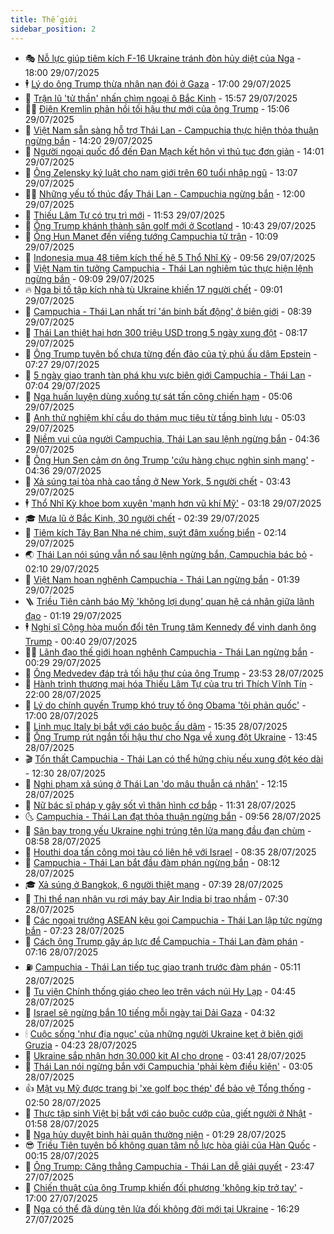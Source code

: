 ```yaml
---
title: Thế giới
sidebar_position: 2
---
```


<!-- vnexpress-the-gioi:START -->
- 🎭 [Nỗ lực giúp tiêm kích F-16 Ukraine tránh đòn hủy diệt của Nga](https://vnexpress.net/no-luc-giup-tiem-kich-f-16-ukraine-tranh-don-huy-diet-cua-nga-4919677.html) - 18:00 29/07/2025
- 🕴 [Lý do ông Trump thừa nhận nạn đói ở Gaza](https://vnexpress.net/ly-do-ong-trump-thua-nhan-nan-doi-o-gaza-4920008.html) - 17:00 29/07/2025
- 🤭 [Trận lũ &#39;tử thần&#39; nhấn chìm ngoại ô Bắc Kinh](https://vnexpress.net/tran-lu-tu-than-nhan-chim-ngoai-o-bac-kinh-4920328.html) - 15:57 29/07/2025
- 🧑‍💻 [Điện Kremlin phản hồi tối hậu thư mới của ông Trump](https://vnexpress.net/dien-kremlin-phan-hoi-toi-hau-thu-moi-cua-ong-trump-4920424.html) - 15:06 29/07/2025
- 🦏 [Việt Nam sẵn sàng hỗ trợ Thái Lan - Campuchia thực hiện thỏa thuận ngừng bắn](https://vnexpress.net/viet-nam-san-sang-ho-tro-thai-lan-campuchia-thuc-hien-thoa-thuan-ngung-ban-4920426.html) - 14:20 29/07/2025
- 🦒 [Người ngoại quốc đổ đến Đan Mạch kết hôn vì thủ tục đơn giản](https://vnexpress.net/nguoi-ngoai-quoc-do-den-dan-mach-ket-hon-vi-thu-tuc-don-gian-4920420.html) - 14:01 29/07/2025
- 🌈 [Ông Zelensky ký luật cho nam giới trên 60 tuổi nhập ngũ](https://vnexpress.net/ong-zelensky-ky-luat-cho-nam-gioi-tren-60-tuoi-nhap-ngu-4920419.html) - 13:07 29/07/2025
- 🧑‍🏫 [Những yếu tố thúc đẩy Thái Lan - Campuchia ngừng bắn](https://vnexpress.net/nhung-yeu-to-thuc-day-thai-lan-campuchia-ngung-ban-4920025.html) - 12:00 29/07/2025
- 🐲 [Thiếu Lâm Tự có trụ trì mới](https://vnexpress.net/thieu-lam-tu-co-tru-tri-moi-4920388.html) - 11:53 29/07/2025
- 🦒 [Ông Trump khánh thành sân golf mới ở Scotland](https://vnexpress.net/ong-trump-khanh-thanh-san-golf-moi-o-scotland-4920340.html) - 10:43 29/07/2025
- 🐻 [Ông Hun Manet đến viếng tướng Campuchia tử trận](https://vnexpress.net/ong-hun-manet-den-vieng-tuong-campuchia-tu-tran-4920358.html) - 10:09 29/07/2025
- 🚀 [Indonesia mua 48 tiêm kích thế hệ 5 Thổ Nhĩ Kỳ](https://vnexpress.net/indonesia-mua-48-tiem-kich-the-he-5-tho-nhi-ky-4920353.html) - 09:56 29/07/2025
- 🥰 [Việt Nam tin tưởng Campuchia - Thái Lan nghiêm túc thực hiện lệnh ngừng bắn](https://vnexpress.net/viet-nam-tin-tuong-campuchia-thai-lan-nghiem-tuc-thuc-hien-lenh-ngung-ban-4920332.html) - 09:09 29/07/2025
- 🔥 [Nga bị tố tập kích nhà tù Ukraine khiến 17 người chết](https://vnexpress.net/nga-bi-to-tap-kich-nha-tu-ukraine-khien-17-nguoi-chet-4920288.html) - 09:01 29/07/2025
- 🥳 [Campuchia - Thái Lan nhất trí &#39;án binh bất động&#39; ở biên giới](https://vnexpress.net/campuchia-thai-lan-nhat-tri-an-binh-bat-dong-o-bien-gioi-4920249.html) - 08:39 29/07/2025
- 💼 [Thái Lan thiệt hại hơn 300 triệu USD trong 5 ngày xung đột](https://vnexpress.net/thai-lan-thiet-hai-hon-300-trieu-usd-trong-5-ngay-xung-dot-4920262.html) - 08:17 29/07/2025
- 🤡 [Ông Trump tuyên bố chưa từng đến đảo của tỷ phú ấu dâm Epstein](https://vnexpress.net/ong-trump-tuyen-bo-chua-tung-den-dao-cua-ty-phu-au-dam-epstein-4920217.html) - 07:27 29/07/2025
- 🌁 [5 ngày giao tranh tàn phá khu vực biên giới Campuchia - Thái Lan](https://vnexpress.net/5-ngay-giao-tranh-tan-pha-khu-vuc-bien-gioi-campuchia-thai-lan-4920145.html) - 07:04 29/07/2025
- 🤩 [Nga huấn luyện dùng xuồng tự sát tấn công chiến hạm](https://vnexpress.net/nga-huan-luyen-dung-xuong-tu-sat-tan-cong-chien-ham-4920147.html) - 05:06 29/07/2025
- 🎉 [Anh thử nghiệm khí cầu do thám mục tiêu từ tầng bình lưu](https://vnexpress.net/anh-thu-nghiem-khi-cau-do-tham-muc-tieu-tu-tang-binh-luu-4920122.html) - 05:03 29/07/2025
- 🎉 [Niềm vui của người Campuchia, Thái Lan sau lệnh ngừng bắn](https://vnexpress.net/niem-vui-cua-nguoi-campuchia-thai-lan-sau-lenh-ngung-ban-4920015.html) - 04:36 29/07/2025
- 🌁 [Ông Hun Sen cảm ơn ông Trump &#39;cứu hàng chục nghìn sinh mạng&#39;](https://vnexpress.net/ong-hun-sen-cam-on-ong-trump-cuu-hang-chuc-nghin-sinh-mang-4920022.html) - 04:36 29/07/2025
- 🌊 [Xả súng tại tòa nhà cao tầng ở New York, 5 người chết](https://vnexpress.net/xa-sung-tai-toa-nha-cao-tang-o-new-york-5-nguoi-chet-4920071.html) - 03:43 29/07/2025
- 🕴 [Thổ Nhĩ Kỳ khoe bom xuyên &#39;mạnh hơn vũ khí Mỹ&#39;](https://vnexpress.net/tho-nhi-ky-khoe-bom-xuyen-manh-hon-vu-khi-my-4920069.html) - 03:18 29/07/2025
- 🎓 [Mưa lũ ở Bắc Kinh, 30 người chết](https://vnexpress.net/mua-lu-o-bac-kinh-30-nguoi-chet-4920021.html) - 02:39 29/07/2025
- 🦩 [Tiêm kích Tây Ban Nha né chim, suýt đâm xuống biển](https://vnexpress.net/tiem-kich-tay-ban-nha-ne-chim-suyt-dam-xuong-bien-4920027.html) - 02:14 29/07/2025
- 🌏 [Thái Lan nói súng vẫn nổ sau lệnh ngừng bắn, Campuchia bác bỏ](https://vnexpress.net/thai-lan-noi-sung-van-no-sau-lenh-ngung-ban-campuchia-bac-bo-4920013.html) - 02:10 29/07/2025
- 🌋 [Việt Nam hoan nghênh Campuchia - Thái Lan ngừng bắn](https://vnexpress.net/viet-nam-hoan-nghenh-campuchia-thai-lan-ngung-ban-4920029.html) - 01:39 29/07/2025
- 🪜 [Triều Tiên cảnh báo Mỹ &#39;không lợi dụng&#39; quan hệ cá nhân giữa lãnh đạo](https://vnexpress.net/trieu-tien-canh-bao-my-khong-loi-dung-quan-he-ca-nhan-giua-lanh-dao-4920005.html) - 01:19 29/07/2025
- 🕴 [Nghị sĩ Cộng hòa muốn đổi tên Trung tâm Kennedy để vinh danh ông Trump](https://vnexpress.net/nghi-si-cong-hoa-muon-doi-ten-trung-tam-kennedy-de-vinh-danh-ong-trump-4920000.html) - 00:40 29/07/2025
- 🧑‍🏫 [Lãnh đạo thế giới hoan nghênh Campuchia - Thái Lan ngừng bắn](https://vnexpress.net/lanh-dao-the-gioi-hoan-nghenh-campuchia-thai-lan-ngung-ban-4919996.html) - 00:29 29/07/2025
- 🌮 [Ông Medvedev đáp trả tối hậu thư của ông Trump](https://vnexpress.net/ong-medvedev-dap-tra-toi-hau-thu-cua-ong-trump-4919989.html) - 23:53 28/07/2025
- 🚦 [Hành trình thương mại hóa Thiếu Lâm Tự của trụ trì Thích Vĩnh Tín](https://vnexpress.net/hanh-trinh-thuong-mai-hoa-thieu-lam-tu-cua-tru-tri-thich-vinh-tin-4919660.html) - 22:00 28/07/2025
- 💫 [Lý do chính quyền Trump khó truy tố ông Obama &#39;tội phản quốc&#39;](https://vnexpress.net/ly-do-chinh-quyen-trump-kho-truy-to-ong-obama-toi-phan-quoc-4919114.html) - 17:00 28/07/2025
- 🤡 [Linh mục Italy bị bắt với cáo buộc ấu dâm](https://vnexpress.net/linh-muc-italy-bi-bat-voi-cao-buoc-au-dam-4919969.html) - 15:35 28/07/2025
- 🦣 [Ông Trump rút ngắn tối hậu thư cho Nga về xung đột Ukraine](https://vnexpress.net/ong-trump-rut-ngan-toi-hau-thu-cho-nga-ve-xung-dot-ukraine-4919961.html) - 13:45 28/07/2025
- 🎬 [Tổn thất Campuchia - Thái Lan có thể hứng chịu nếu xung đột kéo dài](https://vnexpress.net/ton-that-campuchia-thai-lan-co-the-hung-chiu-neu-xung-dot-keo-dai-4919902.html) - 12:30 28/07/2025
- 🎉 [Nghi phạm xả súng ở Thái Lan &#39;do mâu thuẫn cá nhân&#39;](https://vnexpress.net/nghi-pham-xa-sung-o-thai-lan-do-mau-thuan-ca-nhan-4919949.html) - 12:15 28/07/2025
- 🎡 [Nữ bác sĩ pháp y gây sốt vì thân hình cơ bắp](https://vnexpress.net/nu-bac-si-phap-y-gay-sot-vi-than-hinh-co-bap-4919893.html) - 11:31 28/07/2025
- 🌜 [Campuchia - Thái Lan đạt thỏa thuận ngừng bắn](https://vnexpress.net/campuchia-thai-lan-dat-thoa-thuan-ngung-ban-4919918.html) - 09:56 28/07/2025
- 🎡 [Sân bay trọng yếu Ukraine nghi trúng tên lửa mang đầu đạn chùm](https://vnexpress.net/san-bay-trong-yeu-ukraine-nghi-trung-ten-lua-mang-dau-dan-chum-4919841.html) - 08:58 28/07/2025
- 🤗 [Houthi dọa tấn công mọi tàu có liên hệ với Israel](https://vnexpress.net/houthi-doa-tan-cong-moi-tau-co-lien-he-voi-israel-4919842.html) - 08:35 28/07/2025
- 🦩 [Campuchia - Thái Lan bắt đầu đàm phán ngừng bắn](https://vnexpress.net/campuchia-thai-lan-bat-dau-dam-phan-ngung-ban-4919827.html) - 08:12 28/07/2025
- 🎓 [Xả súng ở Bangkok, 6 người thiệt mạng](https://vnexpress.net/xa-sung-o-bangkok-6-nguoi-thiet-mang-4919784.html) - 07:39 28/07/2025
- 🌁 [Thi thể nạn nhân vụ rơi máy bay Air India bị trao nhầm](https://vnexpress.net/thi-the-nan-nhan-vu-roi-may-bay-air-india-bi-trao-nham-4919720.html) - 07:30 28/07/2025
- 🤩 [Các ngoại trưởng ASEAN kêu gọi Campuchia - Thái Lan lập tức ngừng bắn](https://vnexpress.net/cac-ngoai-truong-asean-keu-goi-campuchia-thai-lan-lap-tuc-ngung-ban-4919786.html) - 07:23 28/07/2025
- 👹 [Cách ông Trump gây áp lực để Campuchia - Thái Lan đàm phán](https://vnexpress.net/cach-ong-trump-gay-ap-luc-de-campuchia-thai-lan-dam-phan-4919604.html) - 07:16 28/07/2025
- ⛽️ [Campuchia - Thái Lan tiếp tục giao tranh trước đàm phán](https://vnexpress.net/campuchia-thai-lan-tiep-tuc-giao-tranh-truoc-dam-phan-4919714.html) - 05:11 28/07/2025
- 🚀 [Tu viện Chính thống giáo cheo leo trên vách núi Hy Lạp](https://vnexpress.net/tu-vien-chinh-thong-giao-cheo-leo-tren-vach-nui-hy-lap-4886011.html) - 04:45 28/07/2025
- 🎡 [Israel sẽ ngừng bắn 10 tiếng mỗi ngày tại Dải Gaza](https://vnexpress.net/israel-se-ngung-ban-10-tieng-moi-ngay-tai-dai-gaza-4919662.html) - 04:32 28/07/2025
- 🕯 [Cuộc sống &#39;như địa ngục&#39; của những người Ukraine kẹt ở biên giới Gruzia](https://vnexpress.net/cuoc-song-nhu-dia-nguc-cua-nhung-nguoi-ukraine-ket-o-bien-gioi-gruzia-4918190.html) - 04:23 28/07/2025
- 🐻 [Ukraine sắp nhận hơn 30.000 kit AI cho drone](https://vnexpress.net/ukraine-sap-nhan-hon-30-000-kit-ai-cho-drone-4919599.html) - 03:41 28/07/2025
- 🚦 [Thái Lan nói ngừng bắn với Campuchia &#39;phải kèm điều kiện&#39;](https://vnexpress.net/thai-lan-noi-ngung-ban-voi-campuchia-phai-kem-dieu-kien-4919625.html) - 03:05 28/07/2025
- 👍 [Mật vụ Mỹ được trang bị &#39;xe golf bọc thép&#39; để bảo vệ Tổng thống](https://vnexpress.net/mat-vu-my-duoc-trang-bi-xe-golf-boc-thep-de-bao-ve-tong-thong-4919597.html) - 02:50 28/07/2025
- 🚀 [Thực tập sinh Việt bị bắt với cáo buộc cướp của, giết người ở Nhật](https://vnexpress.net/thuc-tap-sinh-viet-bi-bat-voi-cao-buoc-cuop-cua-giet-nguoi-o-nhat-4919596.html) - 01:58 28/07/2025
- 🌮 [Nga hủy duyệt binh hải quân thường niên](https://vnexpress.net/nga-huy-duyet-binh-hai-quan-thuong-nien-4919583.html) - 01:29 28/07/2025
- 😎 [Triều Tiên tuyên bố không quan tâm nỗ lực hòa giải của Hàn Quốc](https://vnexpress.net/trieu-tien-tuyen-bo-khong-quan-tam-no-luc-hoa-giai-cua-han-quoc-4919577.html) - 00:15 28/07/2025
- 🐲 [Ông Trump: Căng thẳng Campuchia - Thái Lan dễ giải quyết](https://vnexpress.net/ong-trump-cang-thang-campuchia-thai-lan-de-giai-quyet-4919575.html) - 23:47 27/07/2025
- 💫 [Chiến thuật của ông Trump khiến đối phương &#39;không kịp trở tay&#39;](https://vnexpress.net/chien-thuat-cua-ong-trump-khien-doi-phuong-khong-kip-tro-tay-4919109.html) - 17:00 27/07/2025
- 👀 [Nga có thể đã dùng tên lửa đối không đời mới tại Ukraine](https://vnexpress.net/nga-co-the-da-dung-ten-lua-doi-khong-doi-moi-tai-ukraine-4919550.html) - 16:29 27/07/2025<!-- vnexpress-the-gioi:END -->